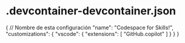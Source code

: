 # .devcontainer-devcontainer.json
{     // Nombre de esta configuración     "name": "Codespace for Skills!",     "customizations": {         "vscode": {             "extensions": [                 "GitHub.copilot"             ]         }     } }
